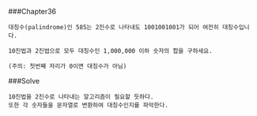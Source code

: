 ###Chapter36

    대칭수(palindrome)인 585는 2진수로 나타내도 1001001001가 되어 여전히 대칭수입니다.

    10진법과 2진법으로 모두 대칭수인 1,000,000 이하 숫자의 합을 구하세요.

    (주의: 첫번째 자리가 0이면 대칭수가 아님)

###Solve

    10진법을 2진수로 나타내는 알고리즘이 필요할 듯하다.
    또한 각 숫자들을 문자열로 변환하여 대칭수인지를 파악한다.
